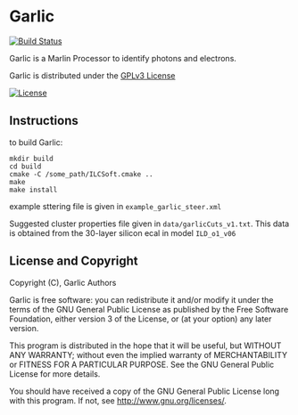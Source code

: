 # Garlic
[![Build Status](https://travis-ci.org/iLCSoft/Garlic.svg?branch=master)](https://travis-ci.org/iLCSoft/Garlic)

Garlic is a Marlin Processor to identify photons and electrons.

Garlic is distributed under the [GPLv3 License](http://www.gnu.org/licenses/gpl-3.0.en.html)

[![License](https://www.gnu.org/graphics/gplv3-127x51.png)](https://www.gnu.org/licenses/gpl-3.0.en.html)


## Instructions
to build Garlic:
```
mkdir build
cd build
cmake -C /some_path/ILCSoft.cmake ..
make
make install
```

example sttering file is given in `example_garlic_steer.xml`

Suggested cluster properties file given in `data/garlicCuts_v1.txt`.
This data is obtained from the 30-layer silicon ecal in model `ILD_o1_v06`


## License and Copyright
Copyright (C), Garlic Authors

Garlic is free software: you can redistribute it and/or modify it under the terms of the GNU General Public License as published by the Free Software Foundation, either version 3 of the License, or (at your option) any later version.

This program is distributed in the hope that it will be useful, but WITHOUT ANY WARRANTY; without even the implied warranty of MERCHANTABILITY or FITNESS FOR A PARTICULAR PURPOSE.  See the GNU General Public License for more details.

You should have received a copy of the GNU General Public License long with this program.  If not, see <http://www.gnu.org/licenses/>.
